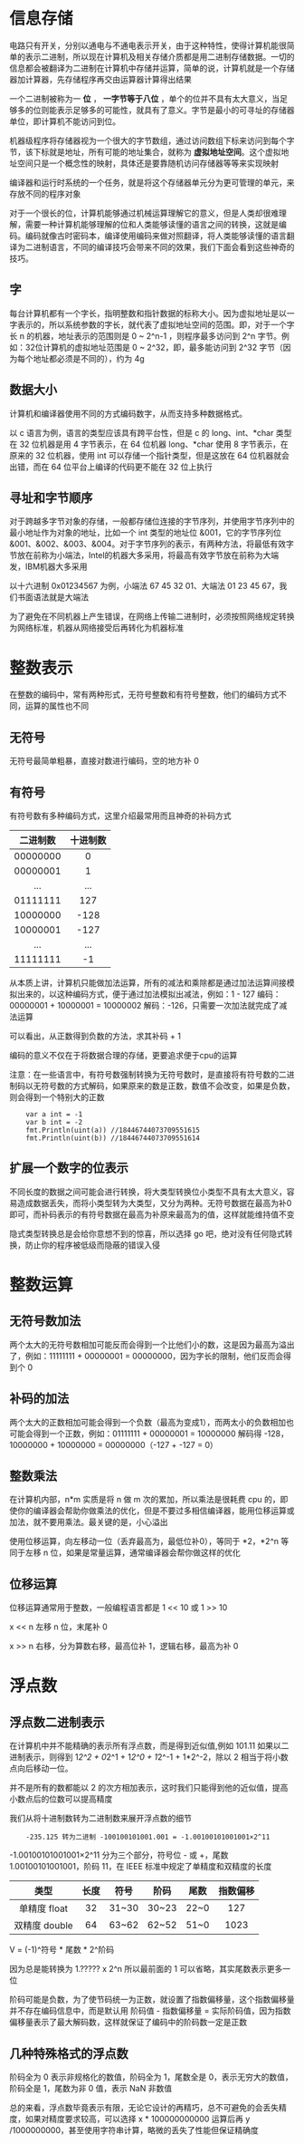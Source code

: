 # 信息存储

电路只有开关，分别以通电与不通电表示开关，由于这种特性，使得计算机能很简单的表示二进制，所以现在计算机及相关存储介质都是用二进制存储数据。一切的信息都会被翻译为二进制在计算机中存储并运算，简单的说，计算机就是一个存储器加计算器，先存储程序再交由运算器计算得出结果

一个二进制被称为一 **位** ， **一字节等于八位** ，单个的位并不具有太大意义，当足够多的位则能表示足够多的可能性，就具有了意义。字节是最小的可寻址的存储器单位，即计算机不能访问到位。

机器级程序将存储器视为一个很大的字节数组，通过访问数组下标来访问到每个字节，该下标就是地址，所有可能的地址集合，就称为 **虚拟地址空间**。这个虚拟地址空间只是一个概念性的映射，具体还是要靠随机访问存储器等等来实现映射

编译器和运行时系统的一个任务，就是将这个存储器单元分为更可管理的单元，来存放不同的程序对象

对于一个很长的位，计算机能够通过机械运算理解它的意义，但是人类却很难理解，需要一种计算机能够理解的位和人类能够读懂的语言之间的转换，这就是编码。编码就像古时密码本，编译使用编码来做对照翻译，将人类能够读懂的语言翻译为二进制语言，不同的编译技巧会带来不同的效果，我们下面会看到这些神奇的技巧。

## 字
每台计算机都有一个字长，指明整数和指针数据的标称大小。因为虚拟地址是以一字表示的，所以系统参数的字长，就代表了虚拟地址空间的范围。即，对于一个字长 n 的机器，地址表示的范围则是 0 ~ 2^n-1 ，则程序最多访问到 2^n 字节。例如：32位计算机的虚拟地址范围是 0 ~ 2^32，即，最多能访问到 2^32 字节（因为每个地址都必须是不同的），约为 4g 

## 数据大小
计算机和编译器使用不同的方式编码数字，从而支持多种数据格式。

以 c 语言为例，语言的类型应该具有跨平台性，但是 c 的 long、int、*char 类型在 32 位机器是用 4 字节表示，在 64 位机器 long、*char 使用 8 字节表示，在原来的 32 位机器，使用 int 可以存储一个指针类型，但是这放在 64 位机器就会出错，而在 64 位平台上编译的代码更不能在 32 位上执行

## 寻址和字节顺序
对于跨越多字节对象的存储，一般都存储位连接的字节序列，并使用字节序列中的最小地址作为对象的地址，比如一个 int 类型的地址位 &001，它的字节序列位 &001、&002、&003、&004。对于字节序列的表示，有两种方法，将最低有效字节放在前称为小端法，Intel的机器大多采用，将最高有效字节放在前称为大端发，IBM机器大多采用

以十六进制 0x01234567 为例，小端法 67 45 32 01、大端法 01 23 45 67，我们书面语法就是大端法

为了避免在不同机器上产生错误，在网络上传输二进制时，必须按照网络规定转换为网络标准，机器从网络接受后再转化为机器标准

# 整数表示
在整数的编码中，常有两种形式，无符号整数和有符号整数，他们的编码方式不同，运算的属性也不同

## 无符号
无符号最简单粗暴，直接对数进行编码，空的地方补 0

## 有符号
有符号数有多种编码方式，这里介绍最常用而且神奇的补码方式


| 二进制数 | 十进制数 | 
|:-------:|:-------:|
|00000000|0|
|00000001|1|
|...|...|
|01111111|127|
|10000000|-128|
|10000001|-127|
|...|...|
|11111111|-1|

从本质上讲，计算机只能做加法运算，所有的减法和乘除都是通过加法运算间接模拟出来的，以这种编码方式，便于通过加法模拟出减法，例如：1 - 127 编码： 00000001 + 10000001 = 10000002 解码：-126，只需要一次加法就完成了减法运算

可以看出，从正数得到负数的方法，求其补码 + 1

编码的意义不仅在于将数据合理的存储，更要追求便于cpu的运算

注意：在一些语言中，有符号数强制转换为无符号数时，是直接将有符号数的二进制码以无符号数的方式解码，如果原来的数是正数，数值不会改变，如果是负数，则会得到一个特别大的正数

```
    var a int = -1
    var b int = -2
    fmt.Println(uint(a)) //18446744073709551615
    fmt.Println(uint(b)) //18446744073709551614
```

## 扩展一个数字的位表示
不同长度的数据之间可能会进行转换，将大类型转换位小类型不具有太大意义，容易造成数据丢失，而将小类型转为大类型，又分为两种。无符号数据在最高为补0即可，而补码表示的有符号数据在最高为补原来最高为的值，这样就能维持值不变

隐式类型转换总是会给你意想不到的惊喜，所以选择 go 吧，绝对没有任何隐式转换，防止你的程序被低级而隐蔽的错误入侵

# 整数运算
## 无符号数加法
两个太大的无符号数相加可能反而会得到一个比他们小的数，这是因为最高为溢出了，例如：11111111 + 00000001 = 00000000，因为字长的限制，他们反而会得到个 0

## 补码的加法
两个太大的正数相加可能会得到一个负数（最高为变成1），而两太小的负数相加也可能会得到一个正数，例如：01111111 + 00000001 = 10000000 解码得 -128，10000000 + 10000000 = 00000000（-127 + -127 = 0） 

## 整数乘法
在计算机内部，n*m 实质是将 n 做 m 次的累加，所以乘法是很耗费 cpu 的，即使你的编译器会帮助你做乘法的优化，但是不要过多相信编译器，能用位移运算或加法，就不要用乘法。最关键的是，小心溢出

使用位移运算，向左移动一位（丢弃最高为，最低位补0），等同于 *2，*2^n 等同于左移 n 位，如果是常量运算，通常编译器会帮你做这样的优化

## 位移运算
位移运算通常用于整数，一般编程语言都是  1 << 10 或 1 >> 10

x << n 左移 n 位，末尾补 0

x >> n 右移，分为算数右移，最高位补 1，逻辑右移，最高为补 0

# 浮点数
## 浮点数二进制表示
在计算机中并不能精确的表示所有浮点数，而是得到近似值,例如 101.11 如果以二进制表示，则得到 1*2^2 + 0*2^1 + 1*2^0 + 1*2^-1 + 1*2^-2，除以 2 相当于将小数点向后移动一位。

并不是所有的数都能以 2 的次方相加表示，这时我们只能得到他的近似值，提高小数点后的位数可以提高精度

我们从将十进制数转为二进制数来展开浮点数的细节

        -235.125 转为二进制 -100100101001.001 = -1.00100101001001×2^11

-1.00100101001001×2^11 分为三个部分，符号位 - 或 +，尾数 1.00100101001001，阶码 11，在 IEEE 标准中规定了单精度和双精度的长度

| 类型 | 长度 | 符号 | 阶码 | 尾数 | 指数偏移 |
|:-------:|:-------:|:-------:|:-------:|:-------:|:-------:|
|单精度 float|32|31~30|30~23|22~0|127|
|双精度 double|64|63~62|62~52|51~0|1023|

V = (-1)^符号 * 尾数 * 2^阶码

因为总是能转换为 1.????? x 2^n 所以最前面的 1 可以省略，其实尾数表示更多一位

阶码可能是负数，为了使节码统一为正数，就设置了指数偏移量，这个指数偏移量并不存在编码信息中，而是默认用 阶码值 - 指数偏移量 = 实际阶码值，因为指数偏移量表示了最大解码数，这样就保证了编码中的阶码数一定是正数

## 几种特殊格式的浮点数
阶码全为 0 表示非规格化的数值，阶码全为 1，尾数全是 0，表示无穷大的数值，阶码全是 1，尾数为非 0 值，表示 NaN 非数值

总的来看，浮点数毕竟表示有限，无论它设计的再精巧，总不可避免的会丢失精度，如果对精度要求较高，可以选择 x * 100000000000 运算后再 y /1000000000，甚至使用字符串计算，略微的丢失了性能但保证精确度 
